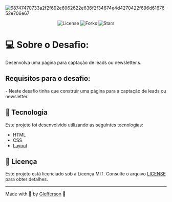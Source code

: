 
![68747470733a2f2f692e6962622e636f2f34674e4d4270422f696d6167652e706e67](https://user-images.githubusercontent.com/62262162/181994500-1987a08d-023e-4afb-93ca-87951329b84b.png)


<p align="center">
  <img  src="https://img.shields.io/static/v1?label=license&message=MIT" alt="License">
  
  <img src="https://img.shields.io/github/forks/birobirobiro/lista-de-presenca?label=forks&message=MIT" alt="Forks">

  <img src="https://img.shields.io/github/stars/birobirobiro/lista-de-presenca?label=stars&message=MIT" alt="Stars">
</p>

<h1>💻 Sobre o Desafio:</h1>
<p>Desenvolva uma página para captação de leads ou newsletter.s.</p>

<h2>Requisitos para o desafio:</h2>
<p>
- Neste desafio tinha que construir uma página para a captação de leads ou newsletter.
</p>


## 🧪 Tecnologia

Este projeto foi desenvolvido utilizando as seguintes tecnologias:

- HTML
- CSS
- <a href="https://www.figma.com/file/7gYvv3jAOt13aQc97mlIyb/DD-%2F-RocketNews-(Copy)?node-id=101%3A2">Layout</a>
## 📝 Licença

Este projeto está licenciado sob a Licença MIT. Consulte o arquivo [LICENSE](LICENSE) para obter detalhes.

---

Made with 💜 by [Glefferson](https://www.gleffersonvicente.com.br) 👋
